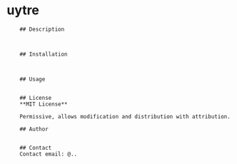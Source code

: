 # uytre
        ## Description

        

        ## Installation

        

        ## Usage
        

        ## License
        **MIT License**

        Permissive, allows modification and distribution with attribution.

        ## Author
        

        ## Contact
        Contact email: @..
        
